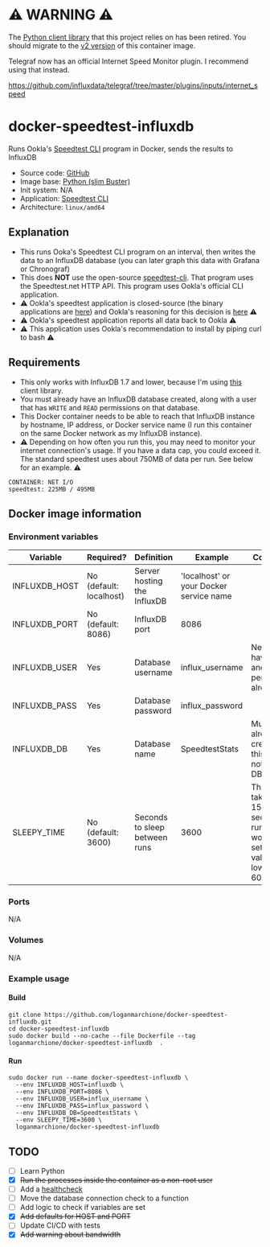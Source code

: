 # ⚠️ WARNING ⚠️

The [Python client library](https://github.com/influxdata/influxdb-python) that this project relies on has been retired. You should migrate to the [v2 version](https://github.com/loganmarchione/docker-speedtest-influxdbv2) of this container image.

Telegraf now has an official Internet Speed Monitor plugin. I recommend using that instead.

https://github.com/influxdata/telegraf/tree/master/plugins/inputs/internet_speed

# docker-speedtest-influxdb

Runs Ookla's [Speedtest CLI](https://www.speedtest.net/apps/cli) program in Docker, sends the results to InfluxDB
  - Source code: [GitHub](https://github.com/loganmarchione/docker-speedtest-influxdb)
  - Image base: [Python (slim Buster)](https://hub.docker.com/_/python)
  - Init system: N/A
  - Application: [Speedtest CLI](https://www.speedtest.net/apps/cli)
  - Architecture: `linux/amd64`

## Explanation

  - This runs Ooka's Speedtest CLI program on an interval, then writes the data to an InfluxDB database (you can later graph this data with Grafana or Chronograf)
  - This does **NOT** use the open-source [speedtest-cli](https://github.com/sivel/speedtest-cli). That program uses the Speedtest.net HTTP API. This program uses Ookla's official CLI application.
  - ⚠️ Ookla's speedtest application is closed-source (the binary applications are [here](https://www.speedtest.net/apps/cli)) and Ookla's reasoning for this decision is [here](https://www.reddit.com/r/HomeNetworking/comments/dpalqu/speedtestnet_just_launched_an_official_c_cli/f5tm9up/) ⚠️
  - ⚠️ Ookla's speedtest application reports all data back to Ookla ⚠️
  - ⚠️ This application uses Ookla's recommendation to install by piping curl to bash  ⚠️

## Requirements

  - This only works with InfluxDB 1.7 and lower, because I'm using [this](https://github.com/influxdata/influxdb-python) client library.
  - You must already have an InfluxDB database created, along with a user that has `WRITE` and `READ` permissions on that database.
  - This Docker container needs to be able to reach that InfluxDB instance by hostname, IP address, or Docker service name (I run this container on the same Docker network as my InfluxDB instance).
  - ⚠️ Depending on how often you run this, you may need to monitor your internet connection's usage. If you have a data cap, you could exceed it. The standard speedtest uses about 750MB of data per run. See below for an example. ⚠️

```
CONTAINER: NET I/O
speedtest: 225MB / 495MB
```

## Docker image information

### Environment variables
| Variable       | Required?                | Definition                       | Example                                     | Comments                                                                                         |
|----------------|--------------------------|----------------------------------|---------------------------------------------|--------------------------------------------------------------------------------------------------|
| INFLUXDB_HOST  | No (default: localhost)  | Server hosting the InfluxDB      | 'localhost' or your Docker service name     |                                                                                                  |
| INFLUXDB_PORT  | No (default: 8086)       | InfluxDB port                    | 8086                                        |                                                                                                  |
| INFLUXDB_USER  | Yes                      | Database username                | influx_username                             | Needs to have WRITE and READ permissions already                                                 |
| INFLUXDB_PASS  | Yes                      | Database password                | influx_password                             |                                                                                                  |
| INFLUXDB_DB    | Yes                      | Database name                    | SpeedtestStats                              | Must already be created, this does not create a DB                                               |
| SLEEPY_TIME    | No (default: 3600)       | Seconds to sleep between runs    | 3600                                        | The loop takes about 15-30 seconds to run, so I wouldn't set this value any lower than 60 (1min) |

### Ports
N/A

### Volumes
N/A

### Example usage

#### Build

```
git clone https://github.com/loganmarchione/docker-speedtest-influxdb.git
cd docker-speedtest-influxdb
sudo docker build --no-cache --file Dockerfile --tag loganmarchione/docker-speedtest-influxdb  .
```

#### Run

```
sudo docker run --name docker-speedtest-influxdb \
  --env INFLUXDB_HOST=influxdb \
  --env INFLUXDB_PORT=8086 \
  --env INFLUXDB_USER=influx_username \
  --env INFLUXDB_PASS=influx_password \
  --env INFLUXDB_DB=SpeedtestStats \
  --env SLEEPY_TIME=3600 \
  loganmarchione/docker-speedtest-influxdb
```

## TODO
- [ ] Learn Python
- [x] ~~Run the processes inside the container as a non-root user~~
- [ ] Add a [healthcheck](https://docs.docker.com/engine/reference/builder/#healthcheck)
- [ ] Move the database connection check to a function
- [ ] Add logic to check if variables are set
- [x] ~~Add defaults for HOST and PORT~~
- [ ] Update CI/CD with tests
- [x] ~~Add warning about bandwidth~~
